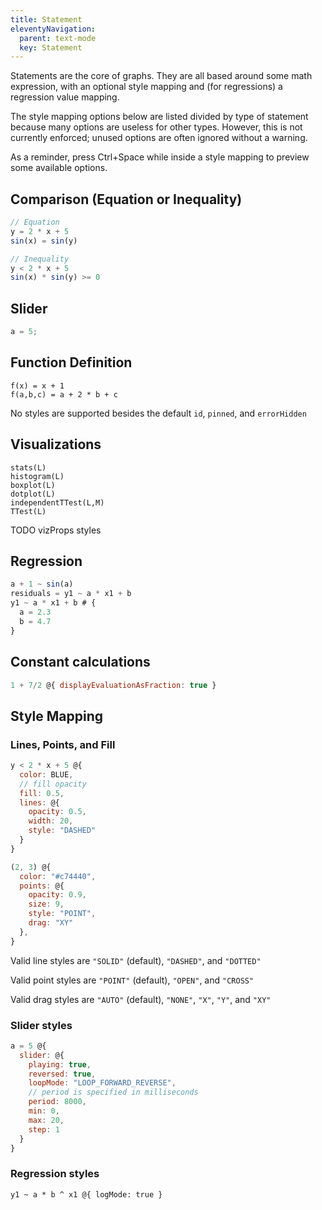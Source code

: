 ```yaml
---
title: Statement
eleventyNavigation:
  parent: text-mode
  key: Statement
---
```


Statements are the core of graphs. They are all based around some math expression, with an optional style mapping and (for regressions) a regression value mapping.

The style mapping options below are listed divided by type of statement because many options are useless for other types. However, this is not currently enforced; unused options are often ignored without a warning.

As a reminder, press Ctrl+Space while inside a style mapping to preview some available options.

## Comparison (Equation or Inequality)

```js
// Equation
y = 2 * x + 5
sin(x) = sin(y)

// Inequality
y < 2 * x + 5
sin(x) * sin(y) >= 0
```

## Slider

```js
a = 5;
```

## Function Definition

```
f(x) = x + 1
f(a,b,c) = a + 2 * b + c
```

No styles are supported besides the default `id`, `pinned`, and `errorHidden`

## Visualizations

```
stats(L)
histogram(L)
boxplot(L)
dotplot(L)
independentTTest(L,M)
TTest(L)
```

TODO vizProps styles

## Regression

```js
a + 1 ~ sin(a)
residuals = y1 ~ a * x1 + b
y1 ~ a * x1 + b # {
  a = 2.3
  b = 4.7
}
```

## Constant calculations

```js
1 + 7/2 @{ displayEvaluationAsFraction: true }
```

## Style Mapping

### Lines, Points, and Fill

```js
y < 2 * x + 5 @{
  color: BLUE,
  // fill opacity
  fill: 0.5,
  lines: @{
    opacity: 0.5,
    width: 20,
    style: "DASHED"
  }
}
```

```js
(2, 3) @{
  color: "#c74440",
  points: @{
    opacity: 0.9,
    size: 9,
    style: "POINT",
    drag: "XY"
  },
}
```

Valid line styles are `"SOLID"` (default), `"DASHED"`, and `"DOTTED"`

Valid point styles are `"POINT"` (default), `"OPEN"`, and `"CROSS"`

Valid drag styles are `"AUTO"` (default), `"NONE"`, `"X"`, `"Y"`, and `"XY"`

### Slider styles

```js
a = 5 @{
  slider: @{
    playing: true,
    reversed: true,
    loopMode: "LOOP_FORWARD_REVERSE",
    // period is specified in milliseconds
    period: 8000,
    min: 0,
    max: 20,
    step: 1
  }
}
```

### Regression styles

```
y1 ~ a * b ^ x1 @{ logMode: true }
```
